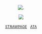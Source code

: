 <p align="center"

![.](https://komarev.com/ghpvc/?username=itarinn&color=231F20&label=people)

<p align="center"


![](https://github.com/user-attachments/assets/696943c9-144d-4149-891e-edc85bf39ec7)




<p align="center"

<sub>[STRAWPAGE](https://angelshots.straw.page)ㅤ[ATA](https://5pawn.atabook.org)</sub>

</p

